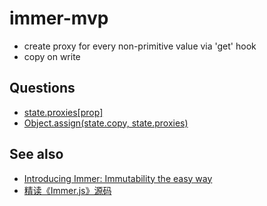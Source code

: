 # immer-mvp

* create proxy for every non-primitive value via 'get' hook
* copy on write

## Questions

* [state.proxies[prop]](https://github.com/mweststrate/immer/blob/master/src/proxy.js#L71)
* [Object.assign(state.copy, state.proxies)](https://github.com/mweststrate/immer/blob/master/src/proxy.js#L116)

## See also

* [Introducing Immer: Immutability the easy way](https://hackernoon.com/introducing-immer-immutability-the-easy-way-9d73d8f71cb3)
* [精读《Immer.js》源码](https://zhuanlan.zhihu.com/p/34691516)

